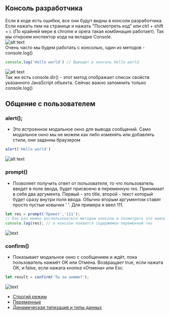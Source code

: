 ## Консоль разработчика ##

Если в коде есть ошибки, все они будут видны в консоли разработчика.
Если нажать пкм на странице и нажать "Посмотреть код" или ctrl + shift + i. (По крайней мере в chrome и opera такая комбинация работает).
Так мы откроем инспектор кода на вкладке Console.<br>
![alt text](https://github.com/Aquariids/MyJS/blob/main/app/img/console.png)<br>
Очень часто мы будем работать с консолью, один из методов - console.log()
```javaScript
console.log('Hello world') // Выведет в консоль Hello world
```
![alt text](https://github.com/Aquariids/MyJS/blob/main/app/img/hello.png)<br>
Так же есть console.dir() - этот метод отображает список свойств указанного JavaScript объекта. Сейчас важно запомнить только console.log()

## Общение с пользователем ##

### alert(); ###
 - Это встроенное модальное окно для вывода сообщений. Само модальное окно мы не можем как либо изменять или добавлять стили, они заданны браузером 
```javaScript
alert('Hello world')
```
![alt text](https://github.com/Aquariids/MyJS/blob/main/app/img/alert.png)<br>
### prompt() ###
- Позволяет получить ответ от пользователя, то что пользователь введет в поле ввода, будет присвоено в переменную res. Принимает в себя два аргумента. Первый - это title, второй - текст который будет сразу внутри поля ввода. Обычно вторым аргументом ставят просто пустые ковычки ' '.  Для примера я ввел 111.
```javaScript
let res = prompt('Привет','111');
// Как раз можно воспользоваться методом консоли и посмотреть что ввели.
console.log(res); // в консоли появится содержимое переменной res
```
![text](https://github.com/Aquariids/MyJS/blob/main/app/img/prompt.png)<br>
### confirm() ###
-  Показывает модальное окно с сообщением и ждёт, пока пользователь нажмёт OK или Отмена. Возвращает true, если нажата OK, и false, если нажата кнопка «Отмена» или Esc.
```javaScript
let result = confirm('Ты за аниме?');
```
![text](https://github.com/Aquariids/MyJS/blob/main/app/img/confirm.png)<br>

- [Строгий режим](https://github.com/Aquariids/MyJS/blob/main/app/Programming/Basic%20js/use%20strict.md)<br>
- [Переменные](https://github.com/Aquariids/MyJS/blob/main/app/Programming/Basic%20js/Variables.md)<br>
- [Динамическая типизация и типы данных](https://github.com/Aquariids/MyJS/blob/main/app/Programming/Basic%20js/Data%20types%20and%20dynamic%20typing.md)<br>
